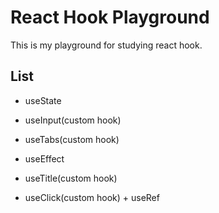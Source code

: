 # React Hook Playground

This is my playground for studying react hook.

## List

- useState

- useInput(custom hook)

- useTabs(custom hook)

- useEffect

- useTitle(custom hook)

- useClick(custom hook) + useRef
